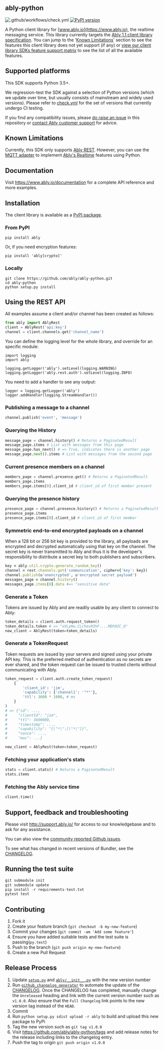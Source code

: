 ably-python
-----------

![.github/workflows/check.yml](https://github.com/ably/ably-python/workflows/.github/workflows/check.yml/badge.svg)
[![PyPI version](https://badge.fury.io/py/ably.svg)](https://badge.fury.io/py/ably)

A Python client library for [www.ably.io](https://www.ably.io), the realtime messaging service. This library currently targets the [Ably 1.1 client library specification](https://www.ably.io/documentation/client-lib-development-guide/features/). You can jump to the '[Known Limitations](#known-limitations)' section to see the features this client library does not yet support (if any) or [view our client library SDKs feature support matrix](https://www.ably.io/download/sdk-feature-support-matrix) to see the list of all the available features.

## Supported platforms

This SDK supports Python 3.5+.

We regression-test the SDK against a selection of Python versions (which we update over time, but usually consists of mainstream and widely used versions). Please refer to [check.yml](.github/workflows/check.yml) for the set of versions that currently undergo CI testing.

If you find any compatibility issues, please [do raise an issue](https://github.com/ably/ably-python/issues/new) in this repository or [contact Ably customer support](https://support.ably.io/) for advice.

## Known Limitations

Currently, this SDK only supports [Ably REST](https://www.ably.io/documentation/rest). However, you can use the [MQTT adapter](https://www.ably.io/documentation/mqtt) to implement [Ably's Realtime](https://www.ably.io/documentation/realtime) features using Python. 

## Documentation

Visit https://www.ably.io/documentation for a complete API reference and more examples.

## Installation

The client library is available as a [PyPI package](https://pypi.python.org/pypi/ably).

### From PyPI

    pip install ably

Or, if you need encryption features:

    pip install 'ably[crypto]'

### Locally

    git clone https://github.com/ably/ably-python.git
    cd ably-python
    python setup.py install

## Using the REST API

All examples assume a client and/or channel has been created as follows:

```python
from ably import AblyRest
client = AblyRest('api:key')
channel = client.channels.get('channel_name')
```

You can define the logging level for the whole library, and override for an
specific module:

    import logging
    import ably

    logging.getLogger('ably').setLevel(logging.WARNING)
    logging.getLogger('ably.rest.auth').setLevel(logging.INFO)

You need to add a handler to see any output:

    logger = logging.getLogger('ably')
    logger.addHandler(logging.StreamHandler())

### Publishing a message to a channel

```python
channel.publish('event', 'message')
```

### Querying the History

```python
message_page = channel.history() # Returns a PaginatedResult
message_page.items # List with messages from this page
message_page.has_next() # => True, indicates there is another page
message_page.next().items # List with messages from the second page
```

### Current presence members on a channel

```python
members_page = channel.presence.get() # Returns a PaginatedResult
members_page.items
members_page.items[0].client_id # client_id of first member present
```

### Querying the presence history

```python
presence_page = channel.presence.history() # Returns a PaginatedResult
presence_page.items
presence_page.items[0].client_id # client_id of first member
```

### Symmetric end-to-end encrypted payloads on a channel

When a 128 bit or 256 bit key is provided to the library, all payloads are encrypted and decrypted automatically using that key on the channel. The secret key is never transmitted to Ably and thus it is the developer's responsibility to distribute a secret key to both publishers and subscribers.

```ruby
key = ably.util.crypto.generate_random_key()
channel = rest.channels.get('communication', cipher={'key': key})
channel.publish(u'unencrypted', u'encrypted secret payload')
messages_page = channel.history()
messages_page.items[0].data #=> "sensitive data"
```

### Generate a Token

Tokens are issued by Ably and are readily usable by any client to connect to Ably:

```python
token_details = client.auth.request_token()
token_details.token # => "xVLyHw.CLchevH3hF....MDh9ZC_Q"
new_client = AblyRest(token=token_details)
```

### Generate a TokenRequest

Token requests are issued by your servers and signed using your private API key. This is the preferred method of authentication as no secrets are ever shared, and the token request can be issued to trusted clients without communicating with Ably.

```python
token_request = client.auth.create_token_request(
    {
        'client_id': 'jim',
        'capability': {'channel1': '"*"'},
        'ttl': 3600 * 1000, # ms
    }
)
# => {"id": ...,
#     "clientId": "jim",
#     "ttl": 3600000,
#     "timestamp": ...,
#     "capability": "{\"*\":[\"*\"]}",
#     "nonce": ...,
#     "mac": ...}

new_client = AblyRest(token=token_request)
```

### Fetching your application's stats

```python
stats = client.stats() # Returns a PaginatedResult
stats.items
```

### Fetching the Ably service time

```python
client.time()
```

## Support, feedback and troubleshooting

Please visit http://support.ably.io/ for access to our knowledgebase and to ask for any assistance.

You can also view the [community reported Github issues](https://github.com/ably/ably-python/issues).

To see what has changed in recent versions of Bundler, see the [CHANGELOG](CHANGELOG.md).

## Running the test suite

```python
git submodule init
git submodule update
pip install -r requirements-test.txt
pytest test
```

## Contributing

1. Fork it
2. Create your feature branch (`git checkout -b my-new-feature`)
3. Commit your changes (`git commit -am 'Add some feature'`)
4. Ensure you have added suitable tests and the test suite is passing(`py.test`)
4. Push to the branch (`git push origin my-new-feature`)
5. Create a new Pull Request

## Release Process

1. Update [`setup.py`](./setup.py) and [`ably/__init__.py`](./ably/__init__.py) with the new version number
2. Run [`github_changelog_generator`](https://github.com/skywinder/Github-Changelog-Generator) to automate the update of the [CHANGELOG](./CHANGELOG.md). Once the CHANGELOG has completed, manually change the `Unreleased` heading and link with the current version number such as `v1.0.0`. Also ensure that the `Full Changelog` link points to the new version tag instead of the `HEAD`.
3. Commit
4. Run `python setup.py sdist upload -r ably` to build and upload this new package to PyPi
5. Tag the new version such as `git tag v1.0.0`
6. Visit https://github.com/ably/ably-python/tags and add release notes for the release including links to the changelog entry.
7. Push the tag to origin `git push origin v1.0.0`
